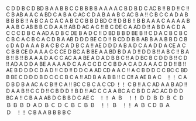 C
D
D
B
C
D
BD
B
A
A
B
B
C
C
B
B
B
B
A
A
A
A
C
B
D
B
D
C
AC
B !!
B
D !!
C !!
C
B
AB
A
A
C
A
BD
C
A
B
A
C
AC
C
D
A
B
A
A
B
C
AC
B
A !!
C
B
C
C
A
D
A
B
B
B
B
B !!
A
B
C
A
C
A
C
A
B
C
C
B
B
D
BD
C !!
D
B
B !!
B
B
A
A
A
C
A
A
A
A
B
A
A
B
C
AB
B
B
C
D
A
A !!
AB
D
AC
A
C !!
B
C
DE
C
A
AD
D !!
A
B
D
A
C
D
A
C
C
C
D
B
C
A
AD
A
D
B
C
DE
B
A
D
C !!
D
BD
B
B
D
BE
B !!
C
D
A
C
B
C
B
C
C
B
C
A
C
B
C
A
C
D
B
A
AB
D
D
D
BE
C
D !!
B
CD
D
B
B
AB
B
A
A
B
B
D
C
B
c
D
A
D
A
A
A
B
A
C
B
C
A
D
B
C
A !!
AE
D
D
D
A
B
A
D
C
A
A
D
D
A
CE
A
C
C
B
B
CE
D
A
A
A
C
C
CE
D
BC
A
B
BE
A
A
BD
B
D
A
D !!
D
D
B !!
A
B
C !!
B
A
B !!
B !!
B
A
A
A
D
A
C
C
AC
A
A
BE
A
D
A
D
B
B
C !!
A
D
BC
B
C
D
D
B !!
C
D !!
AD
A
D
D
A
BE
A
A
A
A
D
C
A
A
C
C
D
C
C
B
D
A
C
A
D
A
A
A
C
D
D !!
B !!
AE
B
D
D
D
C
D
A
D !!
C
D !!
D
D
C
A
AD
CD
A
A
C !!
A
C
B
D
D
C
C
BC
C
BD
B
BE
C
D
D
D
B
D
C
C
C
B
C
A !!
AD
B
A
A
B
B !!
C
C!!
A
AE
B
A
C　！！
C
A
D
B
D
B
A
AC
A
C
B !!
C
A !!
BC
C
B
C
A
C
CD ！！
C
B !!
A
C
AD
A
A
B
AD !!
D
A
A
B !!
C
C
D !!
C
B
D
D !!
B
D !!
AC
C
C
A
A
BC
A
C
B
D
C
AC
AC
D
D
D
BC
A !!
C
B
A
A
AB
D
C
B
B
D
C
AE
C　！！
Ａ
Ｂ　！！
Ｄ
Ｄ
Ｂ
Ｄ
Ｂ
Ｃ
Ｄ
Ｂ
Ｂ
Ｂ
Ｄ
ＡＤ
Ｂ
Ｃ
Ｄ
Ｃ
Ｂ
Ｃ
Ｂ
Ｂ　！！
Ｂ　！！
Ａ
Ｂ
ＣＤ
Ｂ
ＡＤ　！！
C
B
A
A
B
B
B
B
C
